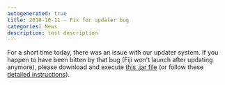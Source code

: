 ```yaml
---
autogenerated: true
title: 2010-10-11 - Fix for updater bug
categories: News
description: test description
---
```


For a short time today, there was an issue with our updater system. If you happen to have been bitten by that bug (Fiji won't launch after updating anymore), please download and execute [this .jar file](https://downloads.imagej.net/fiji/Heidelberg/Updater_Fix.jar) (or follow these [detailed instructions](/help/troubleshooting)).


